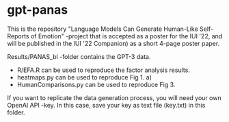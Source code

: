 # gpt-panas
This is the repository "Language Models Can Generate Human-Like Self-Reports of Emotion" -project that is accepted as a poster for the IUI '22, and will be published in the IUI '22 Companion) as a short 4-page poster paper. 

Results/PANAS_bl -folder contains the GPT-3 data.

- R/EFA.R can be used to reproduce the factor analysis results.
- heatmaps.py can be used to reproduce Fig 1. a)
- HumanComparisons.py can be used to reproduce Fig 3.

If you want to replicate the data generation process, you will need your own OpenAI API -key. In this case, save your key as text file (key.txt) in this folder.

